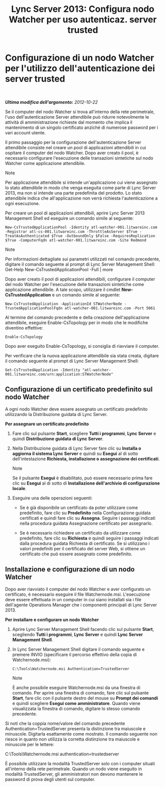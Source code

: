 ﻿---
title: "Lync Server 2013: Configura nodo Watcher per uso autenticaz. server trusted"
TOCTitle: "Lync Server 2013: Configura nodo Watcher per uso autenticaz. server trusted"
ms:assetid: 42d879ac-aa90-4ed6-b5e2-1e208711672a
ms:mtpsurl: https://technet.microsoft.com/it-it/library/JJ204852(v=OCS.15)
ms:contentKeyID: 49300347
ms.date: 08/24/2015
mtps_version: v=OCS.15
ms.translationtype: HT
---

# Configurazione di un nodo Watcher per l'utilizzo dell'autenticazione dei server trusted

 

_**Ultima modifica dell'argomento:** 2012-10-22_

Se il computer del nodo Watcher si trova all'interno della rete perimetrale, l'uso dell'autenticazione Server attendibile può ridurre notevolmente le attività di amministrazione richieste dal momento che implica il mantenimento di un singolo certificato anziché di numerose password per i vari account utente.

Il primo passaggio per la configurazione dell'autenticazione Server attendibile consiste nel creare un pool di applicazioni attendibili in cui ospitare il computer del nodo Watcher. Dopo aver creato il pool, è necessario configurare l'esecuzione delle transazioni sintetiche sul nodo Watcher come applicazione attendibile.


> [!NOTE]
> Per applicazione attendibile si intende un'applicazione cui viene assegnato lo stato attendibile in modo che venga eseguita come parte di Lync Server 2013, ma non si intende una parte predefinita del prodotto. Lo stato attendibile indica che all'applicazione non verrà richiesta l'autenticazione a ogni esecuzione.



Per creare un pool di applicazioni attendibili, aprire Lync Server 2013 Management Shell ed eseguire un comando simile al seguente:

    New-CsTrustedApplicationPool -Identity atl-watcher-001.litwareinc.com -Registrar atl-cs-001.litwareinc.com -ThrottleAsServer $True -TreatAsAuthenticated $True -OutboundOnly $False -RequiresReplication $True -ComputerFqdn atl-watcher-001.litwareinc.com -Site Redmond


> [!NOTE]
> Per informazioni dettagliate sui parametri utilizzati nel comando precedente, digitare il comando seguente al prompt di Lync Server Management Shell:<BR>Get-Help New-CsTrustedApplicationPool -Full | more



Dopo aver creato il pool di applicazioni attendibili, configurare il computer del nodo Watcher per l'esecuzione delle transazioni sintetiche come applicazione attendibile. A tale scopo, utilizzare il cmdlet **New-CsTrustedApplication** e un comando simile al seguente:

    New-CsTrustedApplication -ApplicationId STWatcherNode -TrustedApplicationPoolFqdn atl-watcher-001.litwareinc.com -Port 5061

Al termine del comando precedente e della creazione dell'applicazione attendibile, eseguire Enable-CsTopology per in modo che le modifiche diventino effettive:

    Enable-CsTopology

Dopo aver eseguito Enable-CsTopology, si consiglia di riavviare il computer.

Per verificare che la nuova applicazione attendibile sia stata creata, digitare il comando seguente al prompt di Lync Server Management Shell:

    Get-CsTrustedApplication -Identity "atl-watcher-001.litwareinc.com/urn:application:STWatcherNode"

## Configurazione di un certificato predefinito sul nodo Watcher

A ogni nodo Watcher deve essere assegnato un certificato predefinito utilizzando la Distribuzione guidata di Lync Server.

**Per assegnare un certificato predefinito**

1.  Fare clic sul pulsante **Start**, scegliere **Tutti i programmi**, **Lync Server** e quindi **Distribuzione guidata di Lync Server**.

2.  Nella Distribuzione guidata di Lync Server fare clic su **Installa o aggiorna il sistema Lync Server** e quindi su **Esegui** al di sotto dell'intestazione **Richiesta, installazione o assegnazione dei certificati**.
    

    > [!NOTE]
    > Se il pulsante <STRONG>Esegui</STRONG> è disabilitato, può essere necessario prima fare clic su <STRONG>Esegui</STRONG> al di sotto di <STRONG>Installazione dell'archivio di configurazione locale</STRONG>.



3.  Eseguire una delle operazioni seguenti:
    
      - Se è già disponibile un certificato da poter utilizzare come predefinito, fare clic su **Predefinito** nella Configurazione guidata certificati e quindi fare clic su **Assegna**. Seguire i passaggi indicati nella procedura guidata Assegnazione certificato per assegnarlo.
    
      - Se è necessario richiedere un certificato da utilizzare come predefinito, fare clic su **Richiesta** e quindi seguire i passaggi indicati dalla procedura guidata Richiesta di certificato. Se si utilizzano i valori predefiniti per il certificato del server Web, si ottiene un certificato che può essere assegnato come predefinito.

## Installazione e configurazione di un nodo Watcher

Dopo aver riavviato il computer del nodo Watcher e aver configurato un certificato, è necessario eseguire il file Watchernode.msi. L'esecuzione deve essere effettuata in un computer in cui siano installati sia i file dell'agente Operations Manager che i componenti principali di Lync Server 2013.

**Per installare e configurare un nodo Watcher**

1.  Aprire Lync Server Management Shell facendo clic sul pulsante **Start**, scegliendo **Tutti i programmi**, **Lync Server** e quindi **Lync Server Management Shell**.

2.  In Lync Server Management Shell digitare il comando seguente e premere INVIO (specificare il percorso effettivo della copia di Watchernode.msi):
    
        C:\Tools\Watchernode.msi Authentication=TrustedServer
    

    > [!NOTE]
    > È anche possibile eseguire Watchernode.msi da una finestra di comando. Per aprire una finestra di comando, fare clic sul pulsante <STRONG>Start</STRONG>, fare clic con il pulsante destro del mouse su <STRONG>Prompt dei comandi</STRONG> e quindi scegliere <STRONG>Esegui come amministratore</STRONG>. Quando viene visualizzata la finestra di comando, digitare lo stesso comando precedente.



Si noti che la coppia nome/valore del comando precedente Authentication=TrustedServer presenta la distinzione tra maiuscole e minuscole. Digitarla esattamente come mostrato. Il comando seguente non riesce in quanto non utilizza la corretta distinzione tra maiuscole e minuscole per le lettere:

C:\\Tools\\Watchernode.msi authentication=trustedserver

È possibile utilizzare la modalità TrustedServer solo con i computer situati all'interno della rete perimetrale. Quando un nodo viene eseguito in modalità TrustedServer, gli amministratori non devono mantenere le password di prova degli utenti sul computer.

